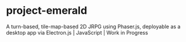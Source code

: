 # project-emerald
A turn-based, tile-map-based 2D JRPG using Phaser.js, deployable as a desktop app via Electron.js | JavaScript | Work in Progress
